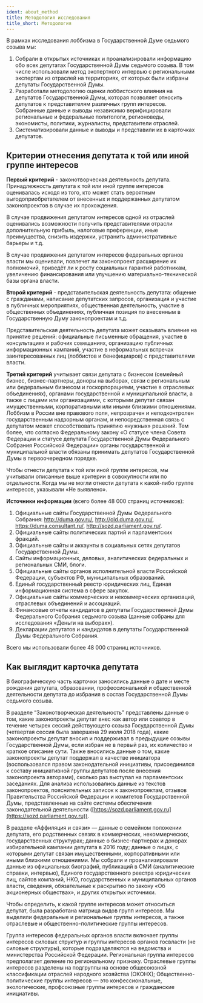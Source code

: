 ```yaml
---
ident: about_method
title: Методология исследования 
title_short: Методология
---
```


В рамках исследования лоббизма в Государственной Думе седьмого созыва мы:

1. Собрали в открытых источниках и проанализировали информацию обо всех депутатах Государственной Думы седьмого созыва. В том числе использовали метод экспертного интервью с региональными экспертам из отраслей на территориях, от которых были избраны депутаты Государственной Думы.
2. Разработали методологию оценки лоббистского влияния на депутатов Государственной Думы, которая позволяет относить депутатов к представителям различных групп интересов. Собранные данные и выводы независимо верифицировали региональные и федеральные политологи, регионоведы, экономисты, политики, журналисты, представители отраслей.
3. Систематизировали данные и выводы и представили их в карточках депутатов.

## Критерии отнесения депутата к той или иной группе интересов

**Первый критерий** - законотворческая деятельность депутата. Принадлежность депутата к той или иной группе интересов оценивалась исходя из того, кто может стать вероятным выгодоприобретателем от внесенных и поддержанных депутатом законопроектов в случае их прохождения.

В случае продвижения депутатом интересов одной из отраслей оценивались возможности получить представителями отрасли дополнительную прибыль, налоговые преференции, иные преимущества, снизить издержки, устранить административные барьеры и т.д.

В случае продвижения депутатом интересов федеральных органов власти мы оценивали, повлечет ли законопроект расширение их полномочий, приведёт ли к росту социальных гарантий работникам, увеличению финансирования или улучшению материально-технической базы органа власти.

**Второй критерий** - представительская деятельность депутата: общение с гражданами, написание депутатских запросов, организация и участие в публичных мероприятиях, общественная деятельность, участие в общественных объединениях, публичная позиция по внесенным в Государственную Думу законопроектам и т.д.

Представительская деятельность депутата может оказывать влияние на принятие решений: официальные письменные обращения, участие в консультациях и рабочих совещаниях, организацию публичных информационных кампаний, участие в неформальных встречах заинтересованных лиц (лоббистов и бенефициаров) с представителями власти.

**Третий критерий** учитывает связи депутата с бизнесом (семейный бизнес, бизнес-партнеры, доноры на выборах, связи с региональным или федеральным бизнесом и госкорпорациями, участие в отраслевых объединениях), органами государственной и муниципальной власти, а также с лицами или организациями, с которыми депутат связан имущественными, корпоративными или иными близкими отношениями. Лоббизм в России вне правового поля, непрозрачен и неподконтролен государственным надзорным органам, и непосредственная связь с депутатом может способствовать принятию «нужных» решений. Тем более, что согласно Федеральному закону «О статусе члена Совета Федерации и статусе депутата Государственной Думы Федерального Собрания Российской Федерации» органы государственной и муниципальной власти обязаны принимать депутатов Государственной Думы в первоочередном порядке.

Чтобы отнести депутата к той или иной группе интересов, мы учитывали описанные выше критерии в совокупности или по отдельности. Когда мы не могли отнести депутата к какой-либо группе интересов, указывали «Не выявлено».

**Источники информации** (всего более 48 000 страниц источников):
1. Официальные сайты Государственной Думы Федерального Собрания: http://duma.gov.ru/, http://old.duma.gov.ru/, https://duma.consultant.ru/, http://sozd.parliament.gov.ru/.
2. Официальные сайты политических партий и парламентских фракций.
3. Официальные сайты и аккаунты в социальных сетях депутатов Государственной Думы.
4. Сайты информационных, деловых, аналитических федеральных и региональных СМИ, блоги.
5. Официальные сайты органов исполнительной власти Российской Федерации, субъектов РФ, муниципальных образований.
6. Единый государственный реестр юридических лиц, Единая информационная система в сфере закупок.
7. Официальные сайты коммерческих и некоммерческих организаций, отраслевых объединений и ассоциаций.
8. Финансовые отчеты кандидатов в депутаты Государственной Думы Федерального Собрания седьмого созыва (данные собраны для исследования «Деньги на выборах»).
9. Декларации депутатов и кандидатов в депутаты Государственной Думы Федерального Собрания.

Всего мы использовали более 48 000 страниц источников.

## Как выглядит карточка депутата

В биографическую часть карточки заносились данные о дате и месте рождения депутата, образовании, профессиональной и общественной деятельности депутата до избрания в состав Государственной Думы седьмого созыва.

В разделе “Законотворческая деятельность” представлены данные о том, какие законопроекты депутат внес как автор или соавтор в течение четырех сессий действующего созыва Государственной Думы (четвертая сессия была завершена 29 июля 2018 года), какие законопроекты депутат вносил и поддерживал в предыдущие созывы Государственной Думы, если избран не в первый раз, их количество и краткое описание сути. Также вносились данные о том, какие законопроекты депутат поддержал в качестве инициатора (воспользовался правом законодательной инициативы, присоединился к составу инициативной группы депутатов после внесения законопроекта авторами), сколько раз выступал на парламентских заседаниях. Для анализа использовались данные из текстов законопроектов, пояснительных записок к законопроектам, отзывов Правительства Российской Федерации и комитетов Государственной Думы, представленные на сайте системы обеспечения законодательной деятельности ([https://sozd.parliament.gov.ru](https://sozd.parliament.gov.ru)).

В разделе «Аффиляция и связи» — данные о семейном положении депутата, его родственных связях в коммерческих, некоммерческих, государственных структурах; данные о бизнес-партнерах и донорах избирательной кампании депутата в 2016 году; данные о лицах, с которыми депутат связан имущественными, корпоративными или иными близкими отношениями. Мы собрали и проанализировали данные из официальных биографий, публикаций в СМИ (аналитические справки, интервью), Единого государственного реестра юридических лиц, сайтов компаний, НКО, государственных и муниципальных органов власти, сведения, обязательные к раскрытию по закону «Об акционерных обществах», и других открытых источники.

Чтобы определить, к какой группе интересов может относиться депутат, была разработана матрица видов групп интересов. Мы выделили федеральные и региональные группы интересов, а также отраслевые и общественно-политические группы интересов.

Группа интересов федеральных органов власти включает группы интересов силовых структур и группы интересов органов госвласти (не силовые структуры), которые подразделяются на ведомства и министерства Российской Федерации. Региональная группа интересов предполагает деление по региональному признаку. Отраслевые группы интересов разделены на подгруппы на основе общесоюзной классификации отраслей народного хозяйства (ОКОНХ); Общественно-политические группы интересов — это конфессиональные, экологические, профсоюзные группы интересов и гражданские инициативы.
